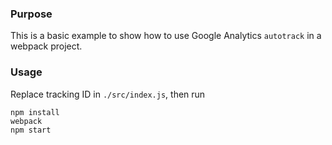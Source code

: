 ### Purpose

This is a basic example to show how to use Google Analytics `autotrack` in a webpack project.

### Usage

Replace tracking ID in `./src/index.js`, then run

```
npm install
webpack
npm start
```
